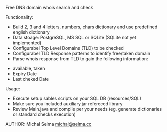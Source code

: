 Free DNS domain whois search and check

Functionality:
- Build 2, 3 and 4 letters, numbers, chars dictionary and use predefined english dictionary
- Data stoage: PostgreSQL, MS SQL or SQLite (SQLite not yet implemented)
- Configurabel Top Level Domains (TLD) to be checked
- Configurabel TLD Response patterns to identify free/taken domain
- Parse whois response from TLD to gain the following information:
* available, taken
* Expiry Date 
* Last cheked Date

Usage:
- Execute setup sables scripts on your SQL DB (resources/SQL)
- Make sure you included auxiliary.jar refereced library
- Review Main.java and compile per your needs (eg. generate dictionaries or standard checks execution)

AUTHOR:
Michal Selma <michal@selma.cc>



